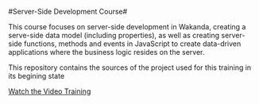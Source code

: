 #Server-Side Development Course#

This course focuses on server-side development in Wakanda, creating a serve-side data model (including properties), as well as creating server-side functions, methods and events in JavaScript to create data-driven applications where the business logic resides on the server.

This repository contains the sources of the project used for this training in its begining state

[Watch the Video Training](https://wakanda.4d.com/wakanda/video/player_WKVT01.shtml)
